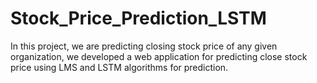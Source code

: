 # Stock_Price_Prediction_LSTM
In this project, we are predicting closing stock price of any given organization,
we developed a web application for predicting close stock price using LMS and LSTM algorithms for prediction.
